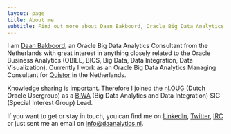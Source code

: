 ```yaml
---
layout: page
title: About me
subtitle: Find out more about Daan Bakboord, Oracle Big Data Analytics consultant.
---
```

I am [Daan Bakboord](http://www.daanbakboord.com), an Oracle Big Data Analytics Consultant from the Netherlands with great interest in anything closely related to the Oracle Business Analytics (OBIEE, BICS, Big Data, Data Integration, Data Visualization). Currently I work as an Oracle Big Data Analytics Managing Consultant for [Quistor](http://www.quistor.com) in the Netherlands.

Knowledge sharing is important. Therefore I joined the [nl.OUG](http://www.nloug.nl) (Dutch Oracle Usergroup) as a [BIWA](https://www.nloug.nl/sig/biwa/) (Big Data Analytics and Data Integration) SIG (Special Interest Group) Lead.

If you want to get or stay in touch, you can find me on [LinkedIn](https://www.linkedin.com/in/daanbakboord/), [Twitter](https://twitter.com/daanbakboord), [IRC](http://webchat.freenode.net/?channels=%23obihackers&uio=d4) or just sent me an email on <info@daanalytics.nl>.